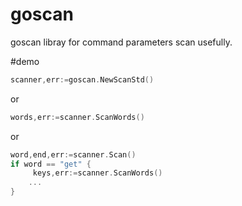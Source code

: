 # goscan

goscan libray for command parameters scan usefully.

#demo

```go
scanner,err:=goscan.NewScanStd()
```
or
```go
words,err:=scanner.ScanWords()
```
or
```go
word,end,err:=scanner.Scan()
if word == "get" {
     keys,err:=scanner.ScanWords()
    ...
}
```